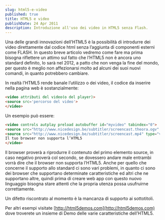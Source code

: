```yaml
---
slug: html5-e-video
published: true
title: HTML5 e video
publishDate: 24 Apr 2011
description: Introduzione all'uso dei video in HTML5 senza Flash.
---
```


Una delle grandi innovazioni dell’HTML5 è la possibilità di introdurre dei video direttamente dal codice html senza l’aggiunta di componenti esterni come FLASH. In questo breve articolo vedremo come fare ma prima bisogna riflettere un attimo sul fatto che l’HTML5 non è ancora uno standard definito, lo sarà nel 2012, a patto che non venga la fine del mondo, per questo è meglio non affezionarsi molto ad alcuni dei suoi nuovi comandi, in quanto potrebbero cambiare.

In realtà l’HTML5 rende banale l’utilizzo o dei video, il codice da inserire nella pagina web è sostanzialmente:

```html
<video attributi del video(o del player)>
<source src='percorso del video'>
</video>
```

Un esempio può essere:

```html
<video controls autplay preload autobuffer id="myvideo" tabindex="0">
<source src="http://www.nicedesign.be/subtitler/screencast.theora.ogv" type="video/ogg"/>
<source src="http://www.nicedesign.be/subtitler/screencast.mp4" type="video/mp4"/>
Il tuo browser non supporta l’HTML5
</video>
```

Il browser proverà a riprodurre il contenuto del primo elemento source, in caso negativo proverà col secondo, se dovessero andare male entrambi vorrà dire che il browser non supporta l’HTML5. Anche per quello che concerne il supporto allo standard ci sono vari problemi, in quanto ci sono dei browser che supportano determinate caratteristiche ed altri che ne supportano altre, quindi prima di creare web app con questo nuovo linguaggio bisogna stare attenti che la propria utenza possa usufruirne correttamente.

Un difetto riscontrato al momento è la mancanza di supporto ai sottotitoli.

Per altri esempi visitate [http://html5demos.com](http://html5demos.com) dove troverete un insieme di Demo delle varie caratteristiche dell’HTML5.
